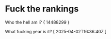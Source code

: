 # Fuck the rankings

Who the hell am I?
{ 14488299 }

What fucking year is it?
[ 2025-04-02T16:36:40Z ]
